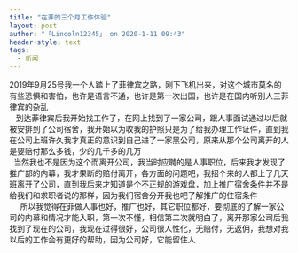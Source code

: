 ```yaml
---
title: "在菲的三个月工作体验"
layout: post
author: "「Lincoln12345」 on 2020-1-11 09:43"
header-style: text
tags:
  - 新闻
---
```


<head></head>
<body>
  2019年9月25号我一个人踏上了菲律宾之路，刚下飞机出来，对这个城市莫名的有些恐惧和害怕，也许是语言不通，也许是第一次出国，也许是在国内听别人三菲律宾的杂乱
 <br> &nbsp; &nbsp;到达菲律宾后我开始找工作了，在网上找到了一家公司，跟人事面试通过以后就被安排到了公司宿舍，我开始以为收我的护照只是为了给我办理工作证件，直到我在公司上班许久我才真正的意识到自己进了一家黑公司，原来从那个公司离开的人是要赔付那么多钱，少的几千多的几万
 <br> &nbsp;&nbsp;当然我也不是因为这个而离开公司，我当时应聘的是人事职位，后来我才发现了推广部的内幕，我才果断的赔付离开，各方面的问题吧，我招个来的人都上了几天班离开了公司，直到我后来才知道是个不正规的游戏盘，加上推广宿舍条件并不是给我们和求职者说的那样，因为我们宿舍分开我也吧了解推广的住宿条件
 <br> &nbsp; &nbsp;&nbsp;&nbsp;所以我觉得在菲做人事也好，推广也好，其它职位都好，要彻底的了解一家公司的内幕和情况才能入职，第一次不懂，相信第二次就明白了，离开那家公司后我找到了现在的公司，我现在过得很好，公司很人性化，无赔付，无返佣，我想对我以后的工作会有更好的帮助，因为公司好，它能留住人
 <br>
</body>


